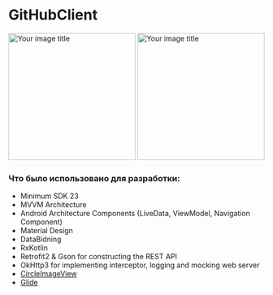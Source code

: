 # GitHubClient

<img src="https://github.com/renat01/GitHubClient/raw/master/preview.gif" alt="Your image title" width="250"/> <img src="https://github.com/renat01/GitHubClient/raw/master/profile.jpg" alt="Your image title" width="250"/>

### Что было использовано для разработки:
* Minimum SDK 23
* MVVM Architecture
* Android Architecture Components (LiveData, ViewModel, Navigation Component)
* Material Design
* DataBidning
* RxKotlin
* Retrofit2 & Gson for constructing the REST API
* OkHttp3 for implementing interceptor, logging and mocking web server
* [CircleImageView](https://github.com/hdodenhof/CircleImageView)
* [Glide](https://github.com/bumptech/glide)

